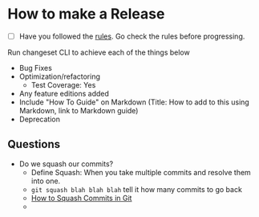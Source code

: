 # How to make a Release

- [ ] Have you followed the [rules](RULES.md). Go check the rules before progressing.

Run changeset CLI to achieve each of the things below

- Bug Fixes
- Optimization/refactoring
    - Test Coverage: Yes
- Any feature editions added
- Include "How To Guide" on Markdown (Title: How to add to this using Markdown, link to Markdown guide)
- Deprecation

## Questions

- Do we squash our commits?
    - Define Squash: When you take multiple commits and resolve them into one.
    - `git squash blah blah blah` tell it how many commits to go back
    - [How to Squash Commits in Git](https://www.git-tower.com/learn/git/faq/git-squash#:~:text=To%20%22squash%22%20in%20Git%20means,stand%2Dalone%20git%20squash%20command.)
    - 